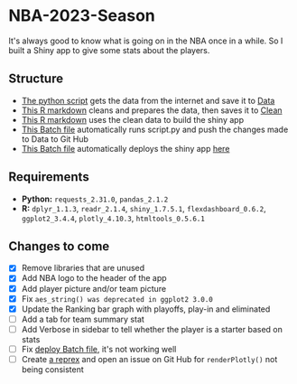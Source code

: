 # NBA-2023-Season
It's always good to know what is going on in the NBA once in a while. So I built a Shiny app to give some stats about the players.

## Structure
- [The python script](script.py) gets the data from the internet and save it to [Data](Data)
- [This R markdown](nba.Rmd) cleans and prepares the data, then saves it to [Clean](Clean)
- [This R markdown](data_cleaning.Rmd) uses the clean data to build the shiny app
- [This Batch file](run_tasks.bat) automatically runs script.py and push the changes made to Data to Git Hub
- [This Batch file](deploy.bat) automatically deploys the shiny app [here](https://78luxg-jean0luc-yao.shinyapps.io/nba_stats/)

## Requirements
- **Python:** `requests_2.31.0`, `pandas_2.1.2`
- **R:** `dplyr_1.1.3`, `readr_2.1.4`, `shiny_1.7.5.1`, `flexdashboard_0.6.2`, `ggplot2_3.4.4`, `plotly_4.10.3`, `htmltools_0.5.6.1`

## Changes to come
- [x] Remove libraries that are unused
- [x] Add NBA logo to the header of the app
- [x] Add player picture and/or team picture
- [x] Fix `aes_string() was deprecated in ggplot2 3.0.0`
- [x] Update the Ranking bar graph with playoffs, play-in and eliminated
- [ ] Add a tab for team summary stat
- [ ] Add Verbose in sidebar to tell whether the player is a starter based on stats
- [ ] Fix [deploy Batch file](deploy.bat), it's not working well
- [ ] Create [a reprex](https://reprex.tidyverse.org/) and open an issue on Git Hub for `renderPlotly()` not being consistent
